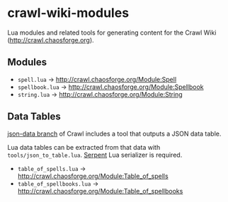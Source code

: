 # crawl-wiki-modules
Lua modules and related tools for generating content for the Crawl Wiki (http://crawl.chaosforge.org).

## Modules
* `spell.lua` -> http://crawl.chaosforge.org/Module:Spell
* `spellbook.lua` -> http://crawl.chaosforge.org/Module:Spellbook
* `string.lua` -> http://crawl.chaosforge.org/Module:String

## Data Tables
[json-data branch](https://github.com/plampila/crawl/tree/json-data) of Crawl includes a tool that outputs a JSON data table.

Lua data tables can be extracted from that data with `tools/json_to_table.lua`.
[Serpent](https://github.com/pkulchenko/serpent) Lua serializer is required.

* `table_of_spells.lua` -> http://crawl.chaosforge.org/Module:Table_of_spells
* `table_of_spellbooks.lua` -> http://crawl.chaosforge.org/Module:Table_of_spellbooks
